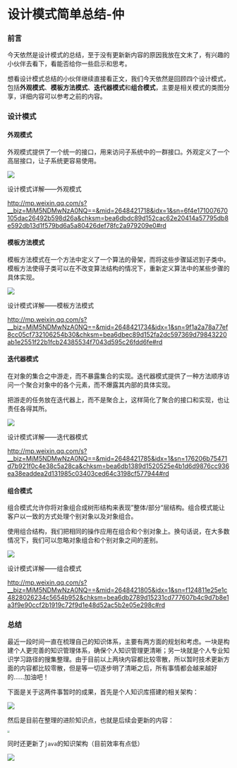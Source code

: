 # 设计模式简单总结-仲

### 前言

今天依然是设计模式的总结，至于没有更新新内容的原因我放在文末了，有兴趣的小伙伴去看下，看能否给你一些启示和思考。

想看设计模式总结的小伙伴继续直接看正文，我们今天依然是回顾四个设计模式，包括**外观模式**、**模板方法模式**、**迭代器模式**和**组合模式**，主要是相关模式的类图分享，详细内容可以参考之前的内容。

### 设计模式

#### 外观模式

外观模式提供了一个统一的接口，用来访问子系统中的一群接口。外观定义了一个高层接口，让子系统更容易使用。

![](https://gitee.com/sysker/picBed/raw/master/blog/20211025215205.png)

设计模式详解——外观模式

http://mp.weixin.qq.com/s?__biz=MjM5NDMwNzA0NQ==&mid=2648421718&idx=1&sn=6f4e171007670105dac26492b598d26a&chksm=bea6dbdc89d152cac62e20414a57795db8e592db13d1f579bd6a5a80426def78fc2a979209e0#rd

#### 模板方法模式

模板方法模式在一个方法中定义了一个算法的骨架，而将这些步骤延迟到子类中。模板方法使得子类可以在不改变算法结构的情况下，重新定义算法中的某些步骤的具体实现。

![](https://gitee.com/sysker/picBed/raw/master/blog/20211025220657.png)

设计模式详解——模板方法模式

http://mp.weixin.qq.com/s?__biz=MjM5NDMwNzA0NQ==&mid=2648421734&idx=1&sn=9f1a2a78a77ef8cc05cf732106254b30&chksm=bea6dbec89d152fa2dc597369d79843220ab1e2551f22b1fcb24385534f7043d595c26fdd6fe#rd

#### 迭代器模式

在对象的集合之中游走，而不暴露集合的实现。迭代器模式提供了一种方法顺序访问一个聚合对象中的各个元素，而不爆露其内部的具体实现。

把游走的任务放在迭代器上，而不是聚合上，这样简化了聚合的接口和实现，也让责任各得其所。

![](https://gitee.com/sysker/picBed/raw/master/blog/20211025222138.png)

设计模式详解——迭代器模式

http://mp.weixin.qq.com/s?__biz=MjM5NDMwNzA0NQ==&mid=2648421785&idx=1&sn=176206b75471d7b921f0c4e38c5a28ca&chksm=bea6db1389d1520525e4b1d6d9876cc936ea38eaddea2d131985c03403ced64c3198cf577944#rd

#### 组合模式

组合模式允许你将对象组合成树形结构来表现”整体/部分“层结构。组合模式能让客户以一致的方式处理个别对象以及对象组合。

使用组合结构，我们把相同的操作应用在组合和个别对象上。换句话说，在大多数情况下，我们可以忽略对象组合和个别对象之间的差别。

![](https://gitee.com/sysker/picBed/raw/master/blog/20211025223229.png)



设计模式详解——组合模式

http://mp.weixin.qq.com/s?__biz=MjM5NDMwNzA0NQ==&mid=2648421805&idx=1&sn=f124811e25e1c4828026234c5654b952&chksm=bea6db2789d15231cd777607b4c9d7b8e1a3f9e90ccf2b1919c72f9d1e48d52ac5b2e05e298c#rd

### 总结

最近一段时间一直在梳理自己的知识体系，主要有两方面的规划和考虑。一块是构建个人更完善的知识管理体系，确保个人知识管理更清晰；另一块就是个人专业知识学习路径的搜集整理。由于目前以上两块内容都比较零散，所以暂时技术更新方面的内容都比较零散，但是等一切逐步明了清晰之后，所有事情都会越来越好的……加油吧！

下面是关于这两件事暂时的成果，首先是个人知识库搭建的相关架构：

![](https://gitee.com/sysker/picBed/raw/master/blog/20211025224753.png)

然后是目前在整理的进阶知识点，也就是后续会更新的内容：

<img src="https://gitee.com/sysker/picBed/raw/master/blog/20211025225030.png" style="zoom:33%;" />

同时还更新了`java`的知识架构（目前效率有点低）

![](https://gitee.com/sysker/picBed/raw/master/blog/20211025225149.png)